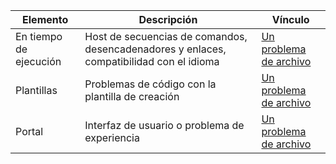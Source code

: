 Elemento | Descripción | Vínculo
---------|-------|-----------
En tiempo de ejecución | Host de secuencias de comandos, desencadenadores y enlaces, compatibilidad con el idioma  | [Un problema de archivo](https://github.com/Azure/azure-webjobs-sdk-script/issues)
Plantillas | Problemas de código con la plantilla de creación | [Un problema de archivo](https://github.com/Azure/azure-webjobs-sdk-templates/issues)
Portal | Interfaz de usuario o problema de experiencia | [Un problema de archivo](https://github.com/ProjectKudu/AzureFunctionsPortal/issues)